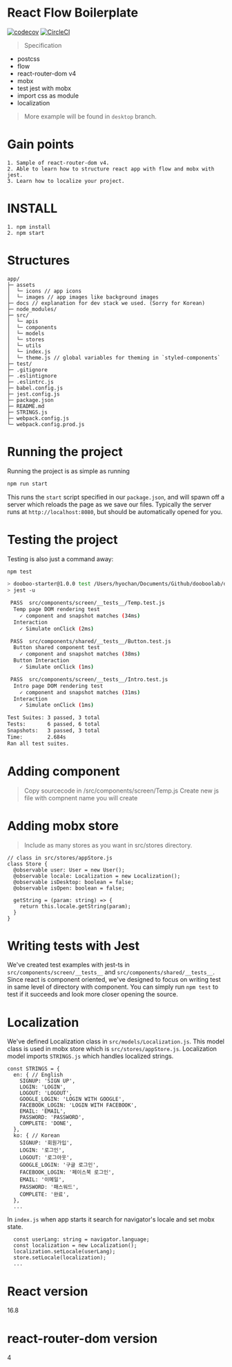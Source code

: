 # React Flow Boilerplate
[![codecov](https://codecov.io/gh/dooboolab/dooboo-frontend-js/branch/master/graph/badge.svg)](https://codecov.io/gh/dooboolab/dooboo-frontend-js)
[![CircleCI](https://circleci.com/gh/dooboolab/dooboo-frontend-js.svg?style=svg)](https://circleci.com/gh/dooboolab/dooboo-frontend-js)

> Specification
* postcss
* flow
* react-router-dom v4
* mobx
* test jest with mobx
* import css as module
* localization

> More example will be found in `desktop` branch.

# Gain points
```
1. Sample of react-router-dom v4.
2. Able to learn how to structure react app with flow and mobx with jest.
3. Learn how to localize your project.
```

# INSTALL
```
1. npm install
2. npm start
```

# Structures
```text
app/
├─ assets
│  └─ icons // app icons
│  └─ images // app images like background images
├─ docs // explanation for dev stack we used. (Sorry for Korean)
├─ node_modules/
├─ src/
│  └─ apis
│  └─ components
│  └─ models
│  └─ stores
│  └─ utils
│  └─ index.js
│  └─ theme.js // global variables for theming in `styled-components`
├─ test/
├─ .gitignore
├─ .eslintignore
├─ .eslintrc.js
├─ babel.config.js
├─ jest.config.js
├─ package.json
├─ README.md
├─ STRINGS.js
├─ webpack.config.js
└─ webpack.config.prod.js
```

# Running the project
Running the project is as simple as running
```sh
npm run start
```

This runs the `start` script specified in our `package.json`, and will spawn off a server which reloads the page as we save our files.
Typically the server runs at `http://localhost:8080`, but should be automatically opened for you.

# Testing the project
Testing is also just a command away:
```sh
npm test

> dooboo-starter@1.0.0 test /Users/hyochan/Documents/Github/dooboolab/dooboo-frontend-js
> jest -u

 PASS  src/components/screen/__tests__/Temp.test.js
  Temp page DOM rendering test
    ✓ component and snapshot matches (34ms)
  Interaction
    ✓ Simulate onClick (2ms)

 PASS  src/components/shared/__tests__/Button.test.js
  Button shared component test
    ✓ component and snapshot matches (38ms)
  Button Interaction
    ✓ Simulate onClick (1ms)

 PASS  src/components/screen/__tests__/Intro.test.js
  Intro page DOM rendering test
    ✓ component and snapshot matches (31ms)
  Interaction
    ✓ Simulate onClick (1ms)

Test Suites: 3 passed, 3 total
Tests:       6 passed, 6 total
Snapshots:   3 passed, 3 total
Time:        2.684s
Ran all test suites.
```

# Adding component
> Copy sourcecode in /src/components/screen/Temp.js
> Create new js file with compnent name you will create

# Adding mobx store
> Include as many stores as you want in src/stores directory.
```
// class in src/stores/appStore.js
class Store {
  @observable user: User = new User();
  @observable locale: Localization = new Localization();
  @observable isDesktop: boolean = false;
  @observable isOpen: boolean = false;

  getString = (param: string) => {
    return this.locale.getString(param);
  }
}
```

# Writing tests with Jest
We've created test examples with jest-ts in `src/components/screen/__tests__` and `src/components/shared/__tests__`. Since react is component oriented, we've designed to focus on writing test in same level of directory with component. You can simply run `npm test` to test if it succeeds and look more closer opening the source.

# Localization
We've defined Localization class in `src/models/Localization.js`. This model class is used in mobx store which is `src/stores/appStore.js`. Localization model imports `STRINGS.js` which handles localized strings.
```
const STRINGS = {
  en: { // English
    SIGNUP: 'SIGN UP',
    LOGIN: 'LOGIN',
    LOGOUT: 'LOGOUT',
    GOOGLE_LOGIN: 'LOGIN WITH GOOGLE',
    FACEBOOK_LOGIN: 'LOGIN WITH FACEBOOK',
    EMAIL: 'EMAIL',
    PASSWORD: 'PASSWORD',
    COMPLETE: 'DONE',
  },
  ko: { // Korean
    SIGNUP: '회원가입',
    LOGIN: '로그인',
    LOGOUT: '로그아웃',
    GOOGLE_LOGIN: '구글 로그인',
    FACEBOOK_LOGIN: '페이스북 로그인',
    EMAIL: '이메일',
    PASSWORD: '패스워드',
    COMPLETE: '완료',
  },
  ...
```
In `index.js` when app starts it search for navigator's locale and set mobx state.
```
  const userLang: string = navigator.language;
  const localization = new Localization();
  localization.setLocale(userLang);
  store.setLocale(localization);
  ...
```

# React version
16.8

# react-router-dom version
4

